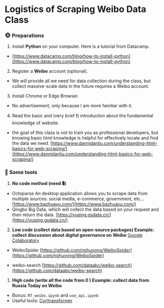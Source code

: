 # Logistics of Scraping Weibo Data Class

### 🐵 Preparations

1. Install **Python** on your computer. Here is a tutorial from Datacamp.

-  [https://www.datacamp.com/blog/how-to-install-python](https://www.datacamp.com/blog/how-to-install-python)

2. Register a **Weibo** account (optional).
- We will provide all we need for data collection during the class, but collect massive-scale data in the future requires a Weibo account.
  
3. Install Chrome or Edge Browser. 
- No advertisement, only because I am more familiar with it.
  
4. Read the basic and (very brief ❗) introduction about the fundamental knowledge of website.

- the goal of this class is not to train you as professional developers, but knowing basic html knowledge is helpful for effectively locate and find the data we need. 
[https://www.dannidanliu.com/understanding-html-basics-for-web-scraping/](https://www.dannidanliu.com/understanding-html-basics-for-web-scraping/)
  


### 🐶 Some tools

1. **No code method (need 💲)**
- Octoparse An desktop application allows you to scrape data from multiple sources: social media, e-commerce, government, etc…
[https://www.bazhuayu.com/](https://www.bazhuayu.com/)
- Qingbo Big Data, which will collect the data based on your request and then return the data.
[https://yuqing.gsdata.cn/](https://yuqing.gsdata.cn/)
2. **Low code  (collect data based on open-source packages)
Example: collect discussion about digital governance on Weibo**
[Google Colaboratory](https://colab.research.google.com/drive/1ihQyXTPRplaBYdb7j6e7QBKV9JXX4quz?usp=drive_link)

- WeiboSpider
[https://github.com/nghuyong/WeiboSpider](https://github.com/nghuyong/WeiboSpider)

- weibo-search
[https://github.com/dataabc/weibo-search](https://github.com/dataabc/weibo-search)

1. **High code (write all the code from 0 )
Example: collect data from Russia Today on Weibo**
- Bonus: ```RT_weibo.ipynb``` and ```use_api.ipynb```
- Useful tools: [Curltransformer](https://curlconverter.com/)
